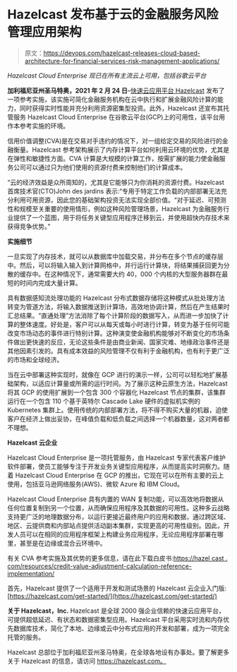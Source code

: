 # Hazelcast 发布基于云的金融服务风险管理应用架构

> 原文：<https://devops.com/hazelcast-releases-cloud-based-architecture-for-financial-services-risk-management-applications/>

*Hazelcast Cloud Enterprise 现已在所有主流云上可用，包括谷歌云平台*

**加利福尼亚州圣马特奥，2021 年 2 月 24 日**–[快速云应用平台 Hazelcast](https://hazelcast.com/) 发布了一项参考实施，该实施可简化金融服务机构在云中执行和扩展金融风险计算的能力，同时获得实时性能并充分利用资源密集型投资。此外，Hazelcast 还宣布其托管服务 Hazelcast Cloud Enterprise 在谷歌云平台(GCP)上的可用性，该平台用作本参考实施的环境。

信用价值调整(CVA)是在交易对手违约的情况下，对一组给定交易的风险进行的金融衡量。Hazelcast 参考架构展示了内存计算平台如何利用云环境的优势，尤其是在弹性和敏捷性方面。CVA 计算是大规模的计算工作，按需扩展的能力使金融服务公司可以通过只为他们使用的资源付费来控制他们的计算成本。

“云的经济效益是众所周知的，尤其是它能够只为你消耗的资源付费。Hazelcast 首席技术官(CTO)John des jardins 表示:“专用于特定工作负载的内部部署无法充分利用可用资源，因此您的基础架构投资无法实现全部价值。“对于延迟、可预测性和规模至关重要的使用情形，例如这种风险管理场景，Hazelcast 为金融服务行业提供了一个蓝图，用于将任务关键型应用程序迁移到云，并使用超快内存技术来获得竞争优势。”

**实施细节**

一旦实现了内存技术，就可以从数据库中加载交易，并分布在多个节点的缓存层中。然后，可以将输入输入到计算网格中，并行运行计算块，将结果捕获回更为分散的缓存中。在这种情况下，通常需要大约 40，000 个内核的大型服务器群在最短的时间内完成大量计算。

具有数据感知流处理功能的 Hazelcast 分布式数据存储将这种模式从批处理方法转变为管道方法，将输入数据推送到计算场，高效地协调计算，然后在产生结果时汇总结果。“直通处理”方法消除了每个计算阶段的数据写入，从而进一步加快了计算的整体速度。好处是，客户可以从每天或每小时进行计算，转变为基于任何可能改变市场动态的事件进行特别计算。这种演变使金融机构能够对不断变化的市场条件做出更快速的反应，无论这些条件是由商业新闻、国家灾难、地缘政治事件还是其他因素引发的。具有成本效益的风险管理不仅有利于金融机构，也有利于更广泛的市场和全球经济。

当在云中部署这种实现时，就像在 GCP 进行的演示一样，公司可以轻松地扩展基础架构，以适应计算量或所需的运行时间。为了展示这种云原生方法，Hazelcast 将其 GCP 的使用扩展到一个包含 300 个容器化 Hazelcast 节点的集群，该集群运行在一个包含 110 个基于英特尔 Cascade Lake 硬件的虚拟机实例的 Kubernetes 集群上。使用传统的内部部署方法，将不得不购买大量的机器，迫使客户在经济上做出妥协，在峰值负载和低负载之间选择一个机器数量，这对两者都不理想。

**Hazelcast 云企业**

Hazelcast Cloud Enterprise 是一项托管服务，由 Hazelcast 专家代表客户维护软件部署，使员工能够专注于开发业务关键型应用程序，从而提高实时洞察力。随着 Hazelcast Cloud Enterprise 在 GCP 的推出，它现在可以在所有主要的云上使用，包括亚马逊网络服务(AWS)、微软 Azure 和 IBM Cloud。

Hazelcast Cloud Enterprise 具有内置的 WAN 复制功能，可以高效地将数据从任何位置复制到另一个位置，从而确保应用程序及其数据的可用性。这种多云战略支持更广泛的地理数据分布，以运行更接近最终用户的应用和数据，通过跨区域、地区、云提供商和内部站点提供活动副本集群，实现更高的可用性级别。因此，开发人员可以在相同的应用程序框架上构建业务应用程序，无论应用程序部署在哪里，甚至是在边缘或混合云环境中。

有关 CVA 参考实施及其优势的更多信息，请在此下载白皮书:[https://hazel cast . com/resources/credit-value-adjustment-calculation-reference-implementation/](https://hazelcast.com/resources/credit-value-adjustment-calculation-reference-implementation/)

首先，Hazelcast 提供了一个适用于开发和测试场景的 Hazelcast 云企业入门版:[https://hazelcast.com/get-started/](https://hazelcast.com/get-started/)

**关于 Hazelcast，Inc.** Hazelcast 是全球 2000 强企业信赖的快速云应用平台，可提供超低延迟、有状态和数据密集型应用。Hazelcast 平台采用实时流和内存优先数据库技术，简化了本地、边缘或云中分布式应用的开发和部署，成为一项完全托管的服务。

Hazelcast 总部位于加利福尼亚州圣马特奥，在全球各地设有办事处。要了解更多关于 Hazelcast 的信息，请访问 https://hazelcast.com。